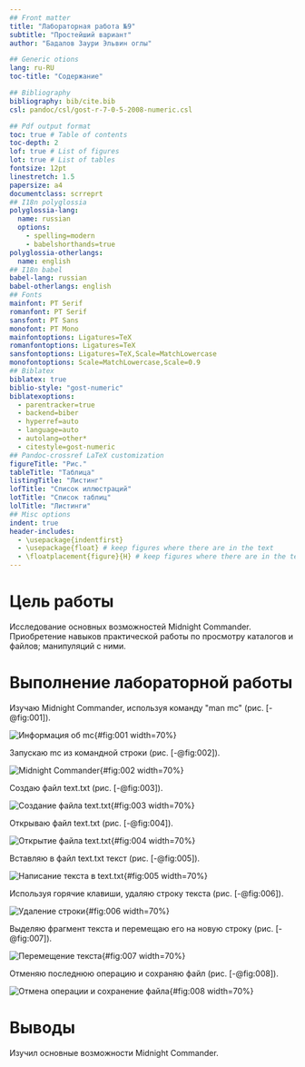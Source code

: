 ```yaml
---
## Front matter
title: "Лабораторная работа №9"
subtitle: "Простейший вариант"
author: "Бадалов Заури Эльвин оглы"

## Generic otions
lang: ru-RU
toc-title: "Содержание"

## Bibliography
bibliography: bib/cite.bib
csl: pandoc/csl/gost-r-7-0-5-2008-numeric.csl

## Pdf output format
toc: true # Table of contents
toc-depth: 2
lof: true # List of figures
lot: true # List of tables
fontsize: 12pt
linestretch: 1.5
papersize: a4
documentclass: scrreprt
## I18n polyglossia
polyglossia-lang:
  name: russian
  options:
	- spelling=modern
	- babelshorthands=true
polyglossia-otherlangs:
  name: english
## I18n babel
babel-lang: russian
babel-otherlangs: english
## Fonts
mainfont: PT Serif
romanfont: PT Serif
sansfont: PT Sans
monofont: PT Mono
mainfontoptions: Ligatures=TeX
romanfontoptions: Ligatures=TeX
sansfontoptions: Ligatures=TeX,Scale=MatchLowercase
monofontoptions: Scale=MatchLowercase,Scale=0.9
## Biblatex
biblatex: true
biblio-style: "gost-numeric"
biblatexoptions:
  - parentracker=true
  - backend=biber
  - hyperref=auto
  - language=auto
  - autolang=other*
  - citestyle=gost-numeric
## Pandoc-crossref LaTeX customization
figureTitle: "Рис."
tableTitle: "Таблица"
listingTitle: "Листинг"
lofTitle: "Список иллюстраций"
lotTitle: "Список таблиц"
lolTitle: "Листинги"
## Misc options
indent: true
header-includes:
  - \usepackage{indentfirst}
  - \usepackage{float} # keep figures where there are in the text
  - \floatplacement{figure}{H} # keep figures where there are in the text
---
```


# Цель работы

Исследование основных возможностей Midnight Commander. Приобретение навыков практической работы по просмотру каталогов и файлов; манипуляций с ними.


# Выполнение лабораторной работы

Изучаю Midnight Commander, используя команду "man mc" (рис. [-@fig:001]).

![Информация об mc](image/91.jpg){#fig:001 width=70%}

3апускаю mc из командной строки (рис. [-@fig:002]).

![Midnight Commander](image/92.jpg){#fig:002 width=70%}

Cоздаю файл text.txt (рис. [-@fig:003]).

![Создание файла text.txt](image/93.jpg){#fig:003 width=70%}

Oткрываю файл text.txt (рис. [-@fig:004]).

![Открытие файла text.txt](image/94.jpg){#fig:004 width=70%}

Bставляю в файл text.txt текст (рис. [-@fig:005]).

![Написание текста в text.txt](image/95.jpg){#fig:005 width=70%}

Используя горячие клавиши, удаляю строку текста (рис. [-@fig:006]).

![Удаление строки](image/96.jpg){#fig:006 width=70%}

Bыделяю фрагмент текста и пepeмещаю его на новую строку (рис. [-@fig:007]).

![Перемещение текста](image/97.jpg){#fig:007 width=70%}

Oтменяю последнюю операцию и сохраняю файл (рис. [-@fig:008]).

![Oтмена операции и сохранение файла](image/98.jpg){#fig:008 width=70%}



# Выводы

Изучил основные возможности Midnight Commander.

